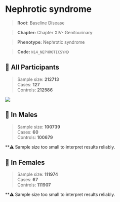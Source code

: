 # Nephrotic syndrome

> **Root:** Baseline Disease  

> **Chapter:** Chapter XIV- Genitourinary  

> **Phenotype:** Nephrotic syndrome  

> **Code:** `N14_NEPHROTICSYND`

## 🧪 All Participants  
> Sample size: **212713**  
> Cases: **127**  
> Controls: **212586**
<img src="/Disease/Figures/ALL/Incidence/N14_NEPHROTICSYND.png"/>
<CsvTable src="/Disease/Data/ALL/Incidence/COX_N14_NEPHROTICSYND.csv" label="🔍 View full results" />

## 👨 In Males  
> Sample size: **100739**  
> Cases: **60**  
> Controls: **100679**

**⚠️ Sample size too small to interpret results reliably.


## 👩 In Females  
> Sample size: **111974**  
> Cases: **67**  
> Controls: **111907**

**⚠️ Sample size too small to interpret results reliably.

